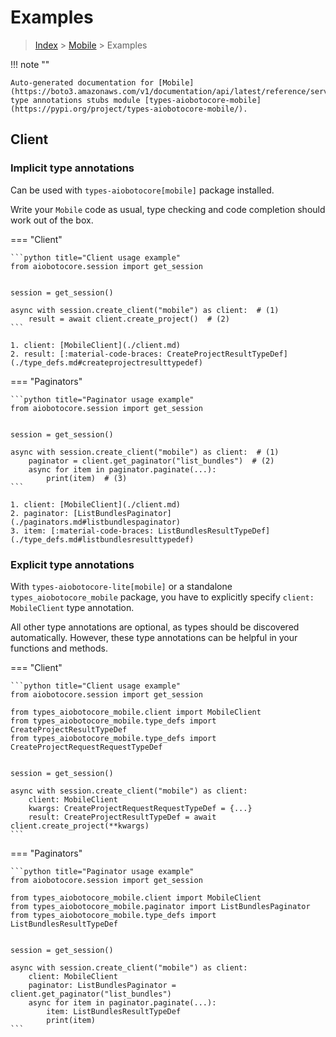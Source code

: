 # Examples

> [Index](../README.md) > [Mobile](./README.md) > Examples

!!! note ""

    Auto-generated documentation for [Mobile](https://boto3.amazonaws.com/v1/documentation/api/latest/reference/services/mobile.html#Mobile)
    type annotations stubs module [types-aiobotocore-mobile](https://pypi.org/project/types-aiobotocore-mobile/).

## Client

### Implicit type annotations

Can be used with `types-aiobotocore[mobile]` package installed.

Write your `Mobile` code as usual,
type checking and code completion should work out of the box.



=== "Client"

    ```python title="Client usage example"
    from aiobotocore.session import get_session


    session = get_session()

    async with session.create_client("mobile") as client:  # (1)
        result = await client.create_project()  # (2)
    ```

    1. client: [MobileClient](./client.md)
    2. result: [:material-code-braces: CreateProjectResultTypeDef](./type_defs.md#createprojectresulttypedef) 



=== "Paginators"

    ```python title="Paginator usage example"
    from aiobotocore.session import get_session


    session = get_session()

    async with session.create_client("mobile") as client:  # (1)
        paginator = client.get_paginator("list_bundles")  # (2)
        async for item in paginator.paginate(...):
            print(item)  # (3)
    ```

    1. client: [MobileClient](./client.md)
    2. paginator: [ListBundlesPaginator](./paginators.md#listbundlespaginator)
    3. item: [:material-code-braces: ListBundlesResultTypeDef](./type_defs.md#listbundlesresulttypedef) 




### Explicit type annotations

With `types-aiobotocore-lite[mobile]`
or a standalone `types_aiobotocore_mobile` package, you have to explicitly specify
`client: MobileClient` type annotation.

All other type annotations are optional, as types should be discovered automatically.
However, these type annotations can be helpful in your functions and methods.


=== "Client"

    ```python title="Client usage example"
    from aiobotocore.session import get_session

    from types_aiobotocore_mobile.client import MobileClient
    from types_aiobotocore_mobile.type_defs import CreateProjectResultTypeDef
    from types_aiobotocore_mobile.type_defs import CreateProjectRequestRequestTypeDef


    session = get_session()

    async with session.create_client("mobile") as client:
        client: MobileClient
        kwargs: CreateProjectRequestRequestTypeDef = {...}
        result: CreateProjectResultTypeDef = await client.create_project(**kwargs)
    ```



=== "Paginators"

    ```python title="Paginator usage example"
    from aiobotocore.session import get_session

    from types_aiobotocore_mobile.client import MobileClient
    from types_aiobotocore_mobile.paginator import ListBundlesPaginator
    from types_aiobotocore_mobile.type_defs import ListBundlesResultTypeDef


    session = get_session()

    async with session.create_client("mobile") as client:
        client: MobileClient
        paginator: ListBundlesPaginator = client.get_paginator("list_bundles")
        async for item in paginator.paginate(...):
            item: ListBundlesResultTypeDef
            print(item)
    ```



